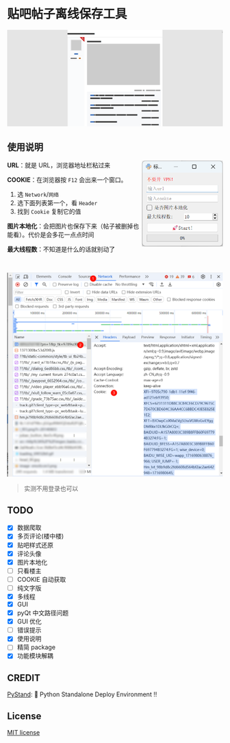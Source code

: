 # 贴吧帖子离线保存工具

![alt text](preview.png)

## 使用说明

<img src="preview-gui.png" alt="preview" align="right" style="margin-bottom: 20px; height:200px"/>

**URL**：就是 URL，浏览器地址栏粘过来

**COOKIE**：在浏览器按 `F12` 会出来一个窗口。
1. 选 `Network`/`网络` 
2. 选下面列表第一个，看 `Header` 
3. 找到 `Cookie` 复制它的值

**图片本地化**：会把图片也保存下来（帖子被删掉也能看）。代价是会多花一点点时间

**最大线程数**：不知道是什么的话就别动了

<br/>

![cookie](cookie.png)

> 实测不用登录也可以


## TODO

- [x] 数据爬取
- [x] 多页评论(楼中楼)
- [x] 贴吧样式还原
- [x] 评论头像
- [x] 图片本地化
- [ ] 只看楼主
- [ ] COOKIE 自动获取
- [ ] 纯文字版
- [x] 多线程
- [x] GUI
- [x] pyQt 中文路径问题
- [x] GUI 优化
- [ ] 错误提示
- [x] 使用说明
- [ ] 精简 package
- [x] 功能模块解耦

## CREDIT

[PyStand](https://github.com/skywind3000/PyStand): 🚀 Python Standalone Deploy Environment !! 

## License

[MIT license](./LICENSE)